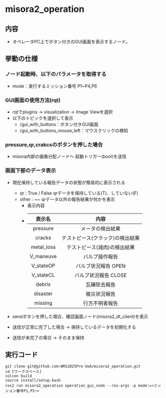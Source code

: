 # misora2_operation
## 内容
 - オペレータPC上でボタン付きのGUI画面を表示するノード。
## 挙動の仕様
### ノード起動時、以下のパラメータを取得する
 - mode：実行するミッション番号 P1~P4,P6

### GUI画面の使用方法(rqt)
 - rqtでplugins -> visualization -> Image Viewを選択
 - 以下のトピックを選択して表示
    - /gui_with_buttons：ボタン付きGUI画面
    - /gui_with_buttons_mouse_left：マウスクリックの検知

### pressure,qr,crakcsのボタンを押した場合
 - misora内部の画像分配ノードへ 起動トリガー(bool)を送信

### 画面下部のデータ表示
 - 現在保持している報告データの状態が簡易的に表示される
    - qr : True / False  qrデータを保持している(T)、していない(F)
    - other : ~~ qrデータ以外の報告結果が何かを表示
        - 表示内容
        - | 表示名 | 内容 |
            | :----: | :----: |
            | pressure | メータの検出結果 |
            | cracks | テストピース(クラック)の検出結果 |
            | metal_loss | テストピース(減肉)の検出結果 |
            | V_maneuve | バルブ操作報告 |
            | V_stateOP | バルブ状況報告 OPEN |
            | V_stateCL | バルブ状況報告 CLOSE |
            | debris | 瓦礫除去報告 |
            | disaster | 被災状況報告 |
            | missing | 行方不明者報告 |

- sendボタンを押した場合、確認画面ノード(misora2_dt_client)を表示
- 送信が正常に完了した場合 -> 保持しているデータを初期化する
- 送信が未完了の場合 -> そのまま保持


## 実行コード
~~~bash!
git clone git@github.com:WRS2025Pre-UoA/misora2_operation.git
cd [ワークスペース]
colcon build
source install/setup.bash
ros2 run misora2_operation operation_gui_node --ros-args -p mode:=<ミッション番号P1,P2~>
~~~